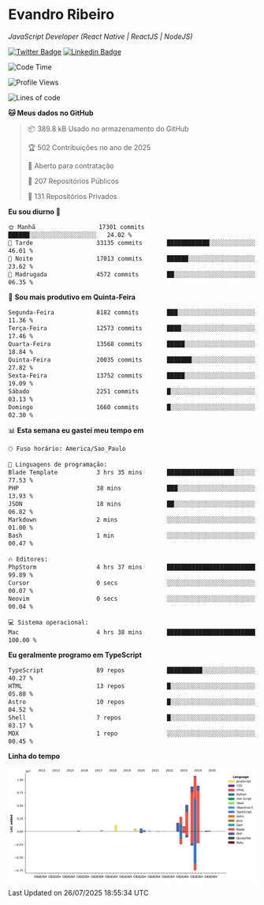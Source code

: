# Evandro **Ribeiro**

*JavaScript Developer (React Native | ReactJS | NodeJS)*

[![Twitter Badge](https://img.shields.io/badge/-@ribeiroevandro-201B2D?style=flat-square&labelColor=201B2D&logo=twitter&logoColor=white&link=https://twitter.com/ribeiroevandro)](https://twitter.com/ribeiroevandro) 
[![Linkedin Badge](https://img.shields.io/badge/-Evandro%20Ribeiro-201B2D?style=flat-square&logo=Linkedin&logoColor=white&link=https://www.linkedin.com/in/ribeiroevandro)](https://www.linkedin.com/in/ribeiroevandro) 


<!--START_SECTION:waka-->
![Code Time](http://img.shields.io/badge/Code%20Time-4%2C598%20hrs%2013%20mins-blue)

![Profile Views](http://img.shields.io/badge/Visualizac%C3%B5es%20do%20perfil-0-blue)

![Lines of code](https://img.shields.io/badge/Desde%20o%20Hello%20World%20eu%20escrevi-42.4%20million%20linhas%20de%20c%C3%B3digo-blue)

**🐱 Meus dados no GitHub** 

> 📦 389.8 kB Usado no armazenamento do GitHub 
 > 
> 🏆 502 Contribuições no ano de 2025
 > 
> 💼 Aberto para contratação
 > 
> 📜 207 Repositórios Públicos 
 > 
> 🔑 131 Repositórios Privados 
 > 
**Eu sou diurno 🐤** 

```text
🌞 Manhã                  17301 commits       ██████░░░░░░░░░░░░░░░░░░░   24.02 % 
🌆 Tarde                  33135 commits       ████████████░░░░░░░░░░░░░   46.01 % 
🌃 Noite                  17013 commits       ██████░░░░░░░░░░░░░░░░░░░   23.62 % 
🌙 Madrugada              4572 commits        ██░░░░░░░░░░░░░░░░░░░░░░░   06.35 % 
```
📅 **Sou mais produtivo em Quinta-Feira** 

```text
Segunda-Feira            8182 commits        ███░░░░░░░░░░░░░░░░░░░░░░   11.36 % 
Terça-Feira              12573 commits       ████░░░░░░░░░░░░░░░░░░░░░   17.46 % 
Quarta-Feira             13568 commits       █████░░░░░░░░░░░░░░░░░░░░   18.84 % 
Quinta-Feira             20035 commits       ███████░░░░░░░░░░░░░░░░░░   27.82 % 
Sexta-Feira              13752 commits       █████░░░░░░░░░░░░░░░░░░░░   19.09 % 
Sábado                   2251 commits        █░░░░░░░░░░░░░░░░░░░░░░░░   03.13 % 
Domingo                  1660 commits        █░░░░░░░░░░░░░░░░░░░░░░░░   02.30 % 
```


📊 **Esta semana eu gastei meu tempo em** 

```text
🕑︎ Fuso horário: America/Sao_Paulo

💬 Linguagens de programação: 
Blade Template           3 hrs 35 mins       ███████████████████░░░░░░   77.53 % 
PHP                      38 mins             ███░░░░░░░░░░░░░░░░░░░░░░   13.93 % 
JSON                     18 mins             ██░░░░░░░░░░░░░░░░░░░░░░░   06.82 % 
Markdown                 2 mins              ░░░░░░░░░░░░░░░░░░░░░░░░░   01.00 % 
Bash                     1 min               ░░░░░░░░░░░░░░░░░░░░░░░░░   00.47 % 

🔥 Editores: 
PhpStorm                 4 hrs 37 mins       █████████████████████████   99.89 % 
Cursor                   0 secs              ░░░░░░░░░░░░░░░░░░░░░░░░░   00.07 % 
Neovim                   0 secs              ░░░░░░░░░░░░░░░░░░░░░░░░░   00.04 % 

💻 Sistema operacional: 
Mac                      4 hrs 38 mins       █████████████████████████   100.00 % 
```

**Eu geralmente programo em TypeScript** 

```text
TypeScript               89 repos            ██████████░░░░░░░░░░░░░░░   40.27 % 
HTML                     13 repos            █░░░░░░░░░░░░░░░░░░░░░░░░   05.88 % 
Astro                    10 repos            █░░░░░░░░░░░░░░░░░░░░░░░░   04.52 % 
Shell                    7 repos             █░░░░░░░░░░░░░░░░░░░░░░░░   03.17 % 
MDX                      1 repo              ░░░░░░░░░░░░░░░░░░░░░░░░░   00.45 % 
```



**Linha do tempo**

![Lines of Code chart](https://raw.githubusercontent.com/ribeiroevandro/ribeiroevandro/main/assets/bar_graph.png)


 Last Updated on 26/07/2025 18:55:34 UTC
<!--END_SECTION:waka-->
